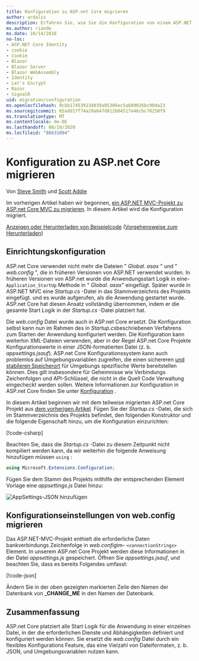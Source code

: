 ```yaml
---
title: Konfiguration zu ASP.net Core migrieren
author: ardalis
description: Erfahren Sie, wie Sie die Konfiguration von einem ASP.NET-MVC-Projekt zu einem ASP.net Core MVC-Projekt migrieren.
ms.author: riande
ms.date: 10/14/2016
no-loc:
- ASP.NET Core Identity
- cookie
- Cookie
- Blazor
- Blazor Server
- Blazor WebAssembly
- Identity
- Let's Encrypt
- Razor
- SignalR
uid: migration/configuration
ms.openlocfilehash: 8cbb174539234039a05306ec5ab89026bc90da23
ms.sourcegitcommit: 65add17f74a29a647d812b04517e46cbc78258f9
ms.translationtype: MT
ms.contentlocale: de-DE
ms.lasthandoff: 08/19/2020
ms.locfileid: "88631094"
---
```

# <a name="migrate-configuration-to-aspnet-core"></a>Konfiguration zu ASP.net Core migrieren

Von [Steve Smith](https://ardalis.com/) und [Scott Addie](https://scottaddie.com)

Im vorherigen Artikel haben wir begonnen, [ein ASP.NET MVC-Projekt zu ASP.net Core MVC zu migrieren](xref:migration/mvc). In diesem Artikel wird die Konfiguration migriert.

[Anzeigen oder Herunterladen von Beispielcode](https://github.com/dotnet/AspNetCore.Docs/tree/master/aspnetcore/migration/configuration/samples) ([Vorgehensweise zum Herunterladen](xref:index#how-to-download-a-sample))

## <a name="setup-configuration"></a>Einrichtungskonfiguration

ASP.net Core verwendet nicht mehr die Dateien " *Global. asax* " und " *web.config* ", die in früheren Versionen von ASP.NET verwendet wurden. In früheren Versionen von ASP.net wurde die Anwendungsstart Logik in eine- `Application_StartUp` Methode in " *Global. asax*" eingefügt. Später wurde in ASP.NET MVC eine *Startup.cs* -Datei in das Stammverzeichnis des Projekts eingefügt. und es wurde aufgerufen, als die Anwendung gestartet wurde. ASP.net Core hat diesen Ansatz vollständig übernommen, indem er die gesamte Start Logik in der *Startup.cs* -Datei platziert hat.

Die *web.config* Datei wurde auch in ASP.net Core ersetzt. Die Konfiguration selbst kann nun im Rahmen des in *Startup.cs*beschriebenen Verfahrens zum Starten der Anwendung konfiguriert werden. Die Konfiguration kann weiterhin XML-Dateien verwenden, aber in der Regel ASP.net Core Projekte Konfigurationswerte in einer JSON-formatierten Datei (z. b. *appsettings.jsauf*). ASP.net Core Konfigurationssystem kann auch problemlos auf Umgebungsvariablen zugreifen, die einen sichereren [und stabileren Speicherort](xref:security/app-secrets) für Umgebungs spezifische Werte bereitstellen können. Dies gilt insbesondere für Geheimnisse wie Verbindungs Zeichenfolgen und API-Schlüssel, die nicht in die Quell Code Verwaltung eingecheckt werden sollen. Weitere Informationen zur Konfiguration in ASP.net Core finden Sie unter [Konfiguration](xref:fundamentals/configuration/index) .

In diesem Artikel beginnen wir mit dem teilweise migrierten ASP.net Core Projekt aus [dem vorherigen Artikel](xref:migration/mvc). Fügen Sie der *Startup.cs* -Datei, die sich im Stammverzeichnis des Projekts befindet, den folgenden Konstruktor und die folgende Eigenschaft hinzu, um die Konfiguration einzurichten:

[!code-csharp[](configuration/samples/WebApp1/src/WebApp1/Startup.cs?range=11-16)]

Beachten Sie, dass die *Startup.cs* -Datei zu diesem Zeitpunkt nicht kompiliert werden kann, da wir weiterhin die folgende Anweisung hinzufügen müssen `using` :

```csharp
using Microsoft.Extensions.Configuration;
```

Fügen Sie dem Stamm des Projekts mithilfe der entsprechenden Element Vorlage eine *appsettings.js* Datei hinzu:

![AppSettings-JSON hinzufügen](configuration/_static/add-appsettings-json.png)

## <a name="migrate-configuration-settings-from-webconfig"></a>Konfigurationseinstellungen von web.config migrieren

Das ASP.NET-MVC-Projekt enthielt die erforderliche Daten bankverbindungs Zeichenfolge in *web.config*im- `<connectionStrings>` Element. In unserem ASP.net Core Projekt werden diese Informationen in der Datei *appsettings.js* gespeichert. Öffnen Sie *appsettings.jsauf*, und beachten Sie, dass es bereits Folgendes umfasst:

[!code-json[](../migration/configuration/samples/WebApp1/src/WebApp1/appsettings.json?highlight=4)]

Ändern Sie in der oben gezeigten markierten Zeile den Namen der Datenbank von **_CHANGE_ME** in den Namen der Datenbank.

## <a name="summary"></a>Zusammenfassung

ASP.net Core platziert alle Start Logik für die Anwendung in einer einzelnen Datei, in der die erforderlichen Dienste und Abhängigkeiten definiert und konfiguriert werden können. Sie ersetzt die *web.config* Datei durch ein flexibles Konfigurations Feature, das eine Vielzahl von Dateiformaten, z. b. JSON, und Umgebungsvariablen nutzen kann.
